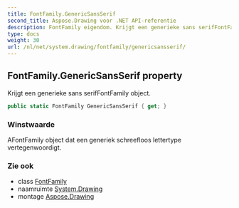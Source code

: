 ```yaml
---
title: FontFamily.GenericSansSerif
second_title: Aspose.Drawing voor .NET API-referentie
description: FontFamily eigendom. Krijgt een generieke sans serifFontFamily object.
type: docs
weight: 30
url: /nl/net/system.drawing/fontfamily/genericsansserif/
---
```

## FontFamily.GenericSansSerif property

Krijgt een generieke sans serifFontFamily object.

```csharp
public static FontFamily GenericSansSerif { get; }
```

### Winstwaarde

AFontFamily object dat een generiek schreefloos lettertype vertegenwoordigt.

### Zie ook

* class [FontFamily](../)
* naamruimte [System.Drawing](../../fontfamily/)
* montage [Aspose.Drawing](../../../)


